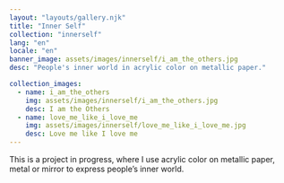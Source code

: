 ```yaml
---
layout: "layouts/gallery.njk"
title: "Inner Self"
collection: "innerself"
lang: "en"
locale: "en"
banner_image: assets/images/innerself/i_am_the_others.jpg
desc: "People's inner world in acrylic color on metallic paper."

collection_images:
  - name: i_am_the_others
    img: assets/images/innerself/i_am_the_others.jpg
    desc: I am the Others
  - name: love_me_like_i_love_me
    img: assets/images/innerself/love_me_like_i_love_me.jpg
    desc: Love me like I love me
---
```


This is a project in progress, where I use acrylic color on metallic paper, metal or mirror to express people’s inner world.
